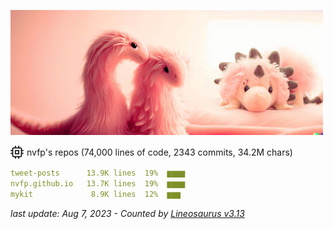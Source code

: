 ![dino](https://github.com/nvfp/nvfp/raw/main/assets/dino.jpg)

<!-- SVG from https://feathericons.com/ -->
<div style="display: flex; align-items: center; margin: 7px 0; gap: 5px"><svg xmlns="http://www.w3.org/2000/svg" width="21" height="21" viewBox="0 0 24 24" fill="none" stroke="currentColor" stroke-width="2" stroke-linecap="round" stroke-linejoin="round"><rect x="4" y="4" width="16" height="16" rx="2" ry="2"></rect><rect x="9" y="9" width="6" height="6"></rect><line x1="9" y1="1" x2="9" y2="4"></line><line x1="15" y1="1" x2="15" y2="4"></line><line x1="9" y1="20" x2="9" y2="23"></line><line x1="15" y1="20" x2="15" y2="23"></line><line x1="20" y1="9" x2="23" y2="9"></line><line x1="20" y1="14" x2="23" y2="14"></line><line x1="1" y1="9" x2="4" y2="9"></line><line x1="1" y1="14" x2="4" y2="14"></line></svg>nvfp's repos (74,000 lines of code, 2343 commits, 34.2M chars)</div>

```yml
tweet-posts      13.9K lines  19%  ▆▆▆▆
nvfp.github.io   13.7K lines  19%  ▆▆▆▆
mykit             8.9K lines  12%  ▆▆▆ 
```

*last update: Aug 7, 2023 - Counted by [Lineosaurus v3.13](https://github.com/nvfp/Line-O-Saurus)*